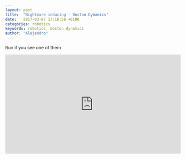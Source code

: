 ```yaml
---
layout: post
title:  "Nightmare inducing - Boston Dynamics"
date:   2017-03-07 17:16:58 +0100
categories: robotics
keywords: robotics, boston dynamics
author: "Alejandro"
---
```


Run if you see one of them

<iframe width="560" height="315" src="https://www.youtube.com/embed/-7xvqQeoA8c" frameborder="0" allowfullscreen></iframe>

